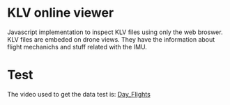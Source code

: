 # KLV online viewer

Javascript implementation to inspect KLV files using only the web broswer. KLV
files are embeded on drone views. They have the information about flight mechanichs
and stuff related with the IMU.

# Test

The video used to get the data test is:
[Day_Flights](http://samples.ffmpeg.org/MPEG2/mpegts-klv/Day%20Flight.mpg)